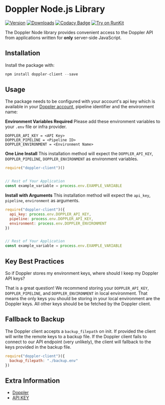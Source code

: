 # Doppler Node.js Library

[![Version](https://img.shields.io/npm/v/doppler-client.svg)](https://www.npmjs.org/package/doppler-client)
[![Downloads](https://img.shields.io/npm/dm/doppler-client.svg)](https://www.npmjs.com/package/doppler-client)
[![Codacy Badge](https://api.codacy.com/project/badge/Grade/ee88ca15a8fb48068c5643b037ea978b)](https://www.codacy.com/app/Doppler/node-client?utm_source=github.com&amp;utm_medium=referral&amp;utm_content=DopplerHQ/node-client&amp;utm_campaign=Badge_Grade)
[![Try on RunKit](https://badge.runkitcdn.com/doppler-client.svg)](https://runkit.com/npm/doppler-client)

The Doppler Node library provides convenient access to the Doppler API from
applications written for **only** server-side JavaScript.

## Installation

Install the package with:

``` js
npm install doppler-client --save
```

## Usage

The package needs to be configured with your account's api key which is available in your [Doppler account](https://doppler.com/workplace/api_key), pipeline identifier and the environment name:

**Environment Variables Required**
Please add these environment variables to your `.env` file or infra provider.

```
DOPPLER_API_KEY = <API Key>
DOPPLER_PIPELINE = <Pipeline ID>
DOPPLER_ENVIRONMENT = <Environment Name>
```


**One Line Install**
This installation method will expect the `DOPPLER_API_KEY`, `DOPPLER_PIPELINE`, `DOPPLER_ENVIRONMENT` as environment variables.


``` js
require("doppler-client")()


// Rest of Your Application
const example_variable = process.env.EXAMPLE_VARIABLE
```


**Install with Arguments**
This installation method will expect the `api_key`, `pipeline`, `environment` as arguments.


``` js 
require("doppler-client")({
  api_key: process.env.DOPPLER_API_KEY,
  pipeline: process.env.DOPPLER_API_KEY,
  environment: process.env.DOPPLER_ENVIRONMENT
})


// Rest of Your Application
const example_variable = process.env.EXAMPLE_VARIABLE
```


## Key Best Practices

So if Doppler stores my environment keys, where should I keep my Doppler API keys?

That is a great question! We recommend storing your `DOPPLER_API_KEY`, `DOPPLER_PIPELINE`, and `DOPPLER_ENVIRONMENT` 
in local environment. That means the only keys you should be storing in your local environment are the Doppler keys. All other keys should be be fetched by the Doppler client.



## Fallback to Backup

The Doppler client accepts a `backup_filepath` on init. If provided the client will write
the remote keys to a backup file. If the Doppler client fails to connect to our API
endpoint (very unlikely), the client will fallback to the keys provided in the backup file.

``` js
require("doppler-client")({
  backup_filepath: "./backup.env"
})
```


## Extra Information

- [Doppler](https://doppler.com)
- [API KEY](https://doppler.com/workplace/api_key)

